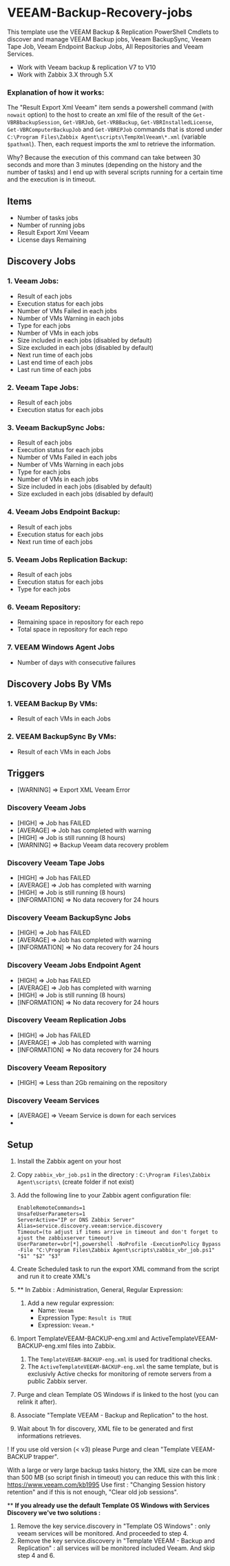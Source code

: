 # VEEAM-Backup-Recovery-jobs

This template use the VEEAM Backup & Replication PowerShell Cmdlets to discover and manage VEEAM Backup jobs, Veeam BackupSync, Veeam Tape Job, Veeam Endpoint Backup Jobs, All Repositories and Veeam Services.

- Work with Veeam backup & replication V7 to V10
- Work with Zabbix 3.X through 5.X

### Explanation of how it works:
The "Result Export Xml Veeam" item sends a powershell command (with `nowait` option) to the host to create an xml file of the result of the `Get-VBRBbackupSession`, `Get-VBRJob`, `Get-VRBBackup`, `Get-VBRInstalledLicense`, `Get-VBRComputerBackupJob` and `Get-VBREPJob` commands that is stored under `C:\Program Files\Zabbix Agent\scripts\TempXmlVeeam\*.xml` (variable `$pathxml`).
Then, each request imports the xml to retrieve the information.

Why? Because the execution of this command can take between 30 seconds and more than 3 minutes (depending on the history and the number of tasks) and I end up with several scripts running for a certain time and the execution is in timeout.


## Items

  - Number of tasks jobs
  - Number of running jobs
  - Result Export Xml Veeam
  - License days Remaining

## Discovery Jobs

### 1. Veeam Jobs:
  - Result of each jobs
  - Execution status for each jobs
  - Number of VMs Failed in each jobs
  - Number of VMs Warning in each jobs
  - Type for each jobs
  - Number of VMs in each jobs
  - Size included in each jobs (disabled by default)
  - Size excluded in each jobs (disabled by default)
  - Next run time of each jobs
  - Last end time of each jobs
  - Last run time of each jobs

### 2. Veeam Tape Jobs:
  - Result of each jobs
  - Execution status for each jobs

### 3. Veeam BackupSync Jobs:
  - Result of each jobs
  - Execution status for each jobs
  - Number of VMs Failed in each jobs
  - Number of VMs Warning in each jobs
  - Type for each jobs
  - Number of VMs in each jobs
  - Size included in each jobs (disabled by default)
  - Size excluded in each jobs (disabled by default)

### 4. Veeam Jobs Endpoint Backup:
  - Result of each jobs
  - Execution status for each jobs
  - Next run time of each jobs
  
### 5. Veeam Jobs Replication Backup:
  - Result of each jobs
  - Execution status for each jobs
  - Type for each jobs

### 6. Veeam Repository:
  - Remaining space in repository for each repo
  - Total space in repository for each repo
 
### 7. VEEAM Windows Agent Jobs
  - Number of days with consecutive failures 

## Discovery Jobs By VMs

### 1. VEEAM Backup By VMs:
  - Result of each VMs in each Jobs

### 2. VEEAM BackupSync By VMs:
  - Result of each VMs in each Jobs


## Triggers

- [WARNING] => Export XML Veeam Error

### Discovery Veeam Jobs
- [HIGH] => Job has FAILED
- [AVERAGE] => Job has completed with warning
- [HIGH] => Job is still running (8 hours)
- [WARNING] => Backup Veeam data recovery problem

### Discovery Veeam Tape Jobs
- [HIGH] => Job has FAILED
- [AVERAGE] => Job has completed with warning
- [HIGH] => Job is still running (8 hours)
- [INFORMATION] => No data recovery for 24 hours

### Discovery Veeam BackupSync Jobs
- [HIGH] => Job has FAILED
- [AVERAGE] => Job has completed with warning
- [INFORMATION] => No data recovery for 24 hours

### Discovery Veeam Jobs Endpoint Agent
- [HIGH] => Job has FAILED
- [AVERAGE] => Job has completed with warning
- [HIGH] => Job is still running (8 hours)
- [INFORMATION] => No data recovery for 24 hours

### Discovery Veeam Replication Jobs
- [HIGH] => Job has FAILED
- [AVERAGE] => Job has completed with warning
- [INFORMATION] => No data recovery for 24 hours

### Discovery Veeam Repository
- [HIGH] => Less than 2Gb remaining on the repository

### Discovery Veeam Services
- [AVERAGE] => Veeam Service is down for each services
- 

## Setup

1. Install the Zabbix agent on your host
2. Copy `zabbix_vbr_job.ps1` in the directory : `C:\Program Files\Zabbix Agent\scripts\` (create folder if not exist)
3. Add the following line to your Zabbix agent configuration file:
    ```
    EnableRemoteCommands=1
    UnsafeUserParameters=1
    ServerActive="IP or DNS Zabbix Server"
    Alias=service.discovery.veeam:service.discovery
    Timeout=(to adjust if items arrive in timeout and don't forget to ajust the zabbixserver timeout)
    UserParameter=vbr[*],powershell -NoProfile -ExecutionPolicy Bypass -File "C:\Program Files\Zabbix Agent\scripts\zabbix_vbr_job.ps1" "$1" "$2" "$3"
    ```
4. Create Scheduled task to run the export XML command from the script and run it to create XML's
5. ** In Zabbix : Administration, General, Regular Expression:

    1. Add a new regular expression:
        + Name: `Veeam`
        + Expression Type: `Result is TRUE`
        + Expression: `Veeam.*`

6. Import TemplateVEEAM-BACKUP-eng.xml and ActiveTemplateVEEAM-BACKUP-eng.xml files into Zabbix.
	1. The `TemplateVEEAM-BACKUP-eng.xml` is used for traditional checks.
	2. The `ActiveTemplateVEEAM-BACKUP-eng.xml` the same template, but is exclusivly Active checks for monitoring of remote servers from a public Zabbix server.  
7. Purge and clean Template OS Windows if is linked to the host (you can relink it after).
8. Associate "Template VEEAM - Backup and Replication" to the host.
9. Wait about 1h for discovery, XML file to be generated and first informations retrieves.

! If you use old version (< v3) please Purge and clean "Template VEEAM-BACKUP trapper".

With a large or very large backup tasks history, the XML size can be more than 500 MB (so script finish in timeout) you can reduce this with this link :
https://www.veeam.com/kb1995
Use first : "Changing Session history retention" and if this is not enough, "Clear old job sessions".


** **If you already use the default Template OS Windows with Services Discovery we've two solutions :**
1. Remove the key service.discovery in "Template OS Windows" : only veeam services will be monitored. And proceeded to step 4.
2. Remove the key service.discovery in "Template VEEAM - Backup and Replication" : all services will be monitored included Veeam. And skip step 4 and 6.
